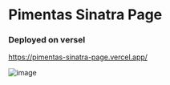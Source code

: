 # Pimentas Sinatra Page

### Deployed on versel

https://pimentas-sinatra-page.vercel.app/


![image](https://user-images.githubusercontent.com/62767339/199377612-ecaa3203-9347-47f5-9cc0-0f5c14546141.png)
